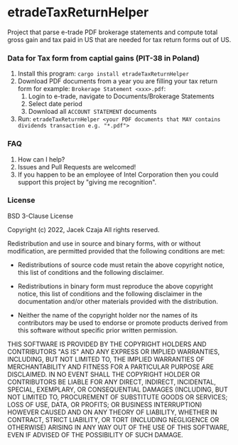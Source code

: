 # etradeTaxReturnHelper
Project that parse e-trade PDF brokerage statements and compute total gross gain and tax paid in US that are needed for tax return forms out of US.

### Data for Tax form from captial gains (PIT-38 in Poland)
1. Install this program: `cargo install etradeTaxReturnHelper`
2. Download PDF documents from a year you are filling your tax return form for example: `Brokerage Statement <xxx>.pdf`:
    1. Login to e-trade, navigate to Documents/Brokerage Statements
    2. Select date period
    3. Download all `ACCOUNT STATEMENT` documents
3. Run: `etradeTaxReturnHelper <your PDF documents that MAY contains dividends transaction e.g. "*.pdf">`

### FAQ
1. How can I help?
  1. Issues and Pull Requests are welcomed!
  2. If you happen to be an employee of Intel Corporation then you could support this project by
     "giving me recognition".

### License
BSD 3-Clause License

Copyright (c) 2022, Jacek Czaja
All rights reserved.

Redistribution and use in source and binary forms, with or without
modification, are permitted provided that the following conditions are met:

* Redistributions of source code must retain the above copyright notice, this
  list of conditions and the following disclaimer.

* Redistributions in binary form must reproduce the above copyright notice,
  this list of conditions and the following disclaimer in the documentation
  and/or other materials provided with the distribution.

* Neither the name of the copyright holder nor the names of its
  contributors may be used to endorse or promote products derived from
  this software without specific prior written permission.

THIS SOFTWARE IS PROVIDED BY THE COPYRIGHT HOLDERS AND CONTRIBUTORS "AS IS"
AND ANY EXPRESS OR IMPLIED WARRANTIES, INCLUDING, BUT NOT LIMITED TO, THE
IMPLIED WARRANTIES OF MERCHANTABILITY AND FITNESS FOR A PARTICULAR PURPOSE ARE
DISCLAIMED. IN NO EVENT SHALL THE COPYRIGHT HOLDER OR CONTRIBUTORS BE LIABLE
FOR ANY DIRECT, INDIRECT, INCIDENTAL, SPECIAL, EXEMPLARY, OR CONSEQUENTIAL
DAMAGES (INCLUDING, BUT NOT LIMITED TO, PROCUREMENT OF SUBSTITUTE GOODS OR
SERVICES; LOSS OF USE, DATA, OR PROFITS; OR BUSINESS INTERRUPTION) HOWEVER
CAUSED AND ON ANY THEORY OF LIABILITY, WHETHER IN CONTRACT, STRICT LIABILITY,
OR TORT (INCLUDING NEGLIGENCE OR OTHERWISE) ARISING IN ANY WAY OUT OF THE USE
OF THIS SOFTWARE, EVEN IF ADVISED OF THE POSSIBILITY OF SUCH DAMAGE.

